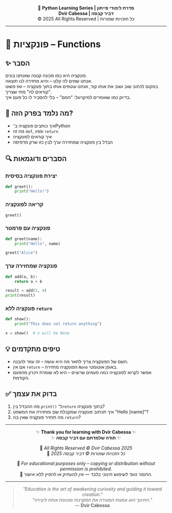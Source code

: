 <!-- DC_HEADER_START -->
<div align="center">

🐍 **Python Learning Series | סדרת לימודי פייתון**  
**Dvir Cabessa | דביר קבסה**  
© 2025 All Rights Reserved | כל הזכויות שמורות

</div>

---
<!-- DC_HEADER_END -->

# 📘 פונקציות – Functions

## ✨ הסבר

פונקציה היא כמו מכונה קטנה שאנחנו בונים.  
אנחנו שמים לה קלט – והיא מחזירה לנו תוצאה.  
במקום לכתוב שוב ושוב את אותו קוד, אנחנו עוטפים אותו בתוך פונקציה – ואז פשוט "קוראים לה" מתי שצריך.  
בדיוק כמו שאומרים למיקרוגל: “חמם” – בלי להסביר לו כל פעם איך.

## 🧠 מה נלמד בפרק הזה?
- איך כותבים פונקציה ב־Python
- מה זה `def`, ומהו `return`
- איך קוראים לפונקציה
- הבדל בין פונקציה שמחזירה ערך לבין כזו שרק מדפיסה

## 🔍 הסברים ודוגמאות

### יצירת פונקציה בסיסית
```python
def greet():
    print("Hello!")
```

### קריאה לפונקציה
```python
greet()
```

### פונקציה עם פרמטר
```python
def greet(name):
    print("Hello", name)

greet("Alice")
```

### פונקציה שמחזירה ערך
```python
def add(a, b):
    return a + b

result = add(3, 4)
print(result)
```

### פונקציה ללא `return`
```python
def show():
    print("This does not return anything")

x = show()  # x will be None
```

## 💡 טיפים מתקדמים

* השם של הפונקציה צריך לתאר מה היא עושה – זה עוזר להבנה.
* אם אין `return` – הפונקציה מחזירה `None` באופן אוטומטי.
* אפשר לקרוא לפונקציה כמה פעמים שרוצים – היא לא שומרת זיכרון מהפעם הקודמת.

## ✅ בדוק את עצמך

1. מה ההבדל בין `print()` ל־`return` בתוך פונקציה?
2. איך תכתוב פונקציה שמקבלת שם ומחזירה את המשפט "Hello [name]"?
3. מה תחזיר פונקציה שאין בה `return`?

<!-- DC_FOOTER_START -->
---

<div align="center">

✨ **Thank you for learning with Dvir Cabessa** ✨  
✨ **תודה שלמדתם עם דביר קבסה** ✨  

📘 *All Rights Reserved © Dvir Cabessa 2025*  
📘 *כל הזכויות שמורות © דביר קבסה 2025*  

🔗 *For educational purposes only – copying or distribution without permission is prohibited.*  
🔗 *החומר נועד לשימוש חינוכי בלבד — אין להעתיק או להפיץ ללא אישור.*

---

> _"Education is the art of awakening curiosity and guiding it toward creation."_  
> _"החינוך הוא אמנות המעירה את הסקרנות ומכוונת אותה ליצירה."_  
> — **Dvir Cabessa**

</div>
<!-- DC_FOOTER_END -->

